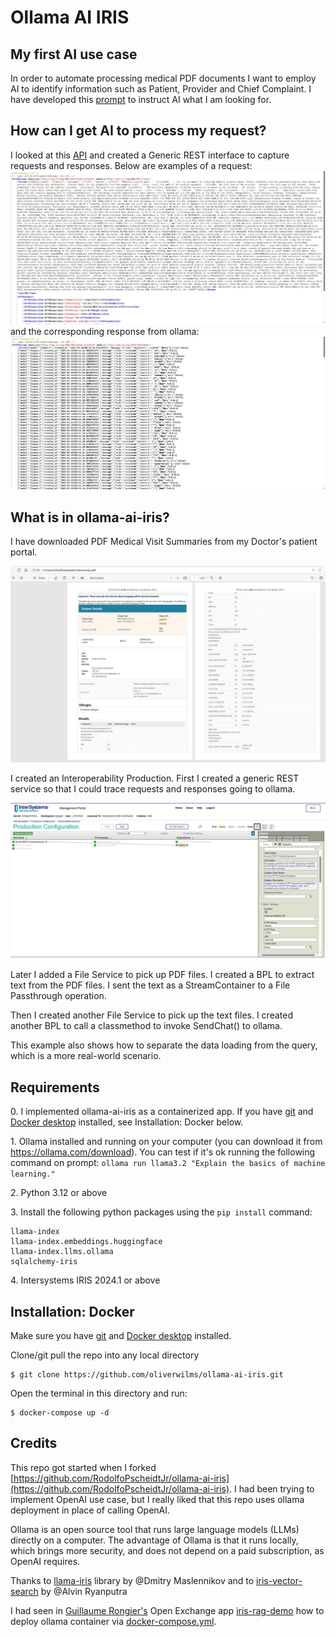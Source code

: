 # Ollama AI IRIS

## My first AI use case

In order to automate processing medical PDF documents I want to employ AI to identify information such as Patient, Provider and Chief Complaint. I have developed this [prompt](https://github.com/oliverwilms/ollama-ai-iris/blob/main/data/prompts/medical_progress_notes_prompt.txt) to instruct AI what I am looking for.

## How can I get AI to process my request?

I looked at this [API](https://github.com/ollama/ollama/blob/main/docs/api.md#generate-a-chat-completion) and created a Generic REST interface to capture requests and responses.
Below are examples of a request: ![request](https://github.com/oliverwilms/bilder/blob/main/Capture_request.JPG) and the corresponding response from ollama: ![response](https://github.com/oliverwilms/bilder/blob/main/Capture_response.JPG)

## What is in ollama-ai-iris?

I have downloaded PDF Medical Visit Summaries from my Doctor's patient portal.

![screenshot](https://github.com/oliverwilms/bilder/blob/main/visitSummary.JPG)

I created an Interoperability Production. First I created a generic REST service so that I could trace requests and responses going to ollama.

![screenshot](https://github.com/oliverwilms/bilder/blob/main/Oliver_NewProduction.JPG)

Later I added a File Service to pick up PDF files. I created a BPL to extract text from the PDF files. I sent the text as a StreamContainer to a File Passthrough operation.

Then I created another File Service to pick up the text files. I created another BPL to call a classmethod to invoke SendChat() to ollama.


This example also shows how to separate the data loading from the query, which is a more real-world scenario.

## Requirements

0\. I implemented ollama-ai-iris as a containerized app. If you have [git](https://git-scm.com/book/en/v2/Getting-Started-Installing-Git) and [Docker desktop](https://www.docker.com/products/docker-desktop) installed, see Installation: Docker below.

1\. Ollama installed and running on your computer (you can download it from https://ollama.com/download). You can test if it's ok running the following command on prompt: `ollama run llama3.2 "Explain the basics of machine learning."`

2\. Python 3.12 or above

3\. Install the following python packages using the `pip install` command:
```
llama-index
llama-index.embeddings.huggingface
llama-index.llms.ollama
sqlalchemy-iris
```

4\. Intersystems IRIS 2024.1 or above

## Installation: Docker

Make sure you have [git](https://git-scm.com/book/en/v2/Getting-Started-Installing-Git) and [Docker desktop](https://www.docker.com/products/docker-desktop) installed.

Clone/git pull the repo into any local directory

```
$ git clone https://github.com/oliverwilms/ollama-ai-iris.git
```

Open the terminal in this directory and run:

```
$ docker-compose up -d
```





## Credits

This repo got started when I forked [https://github.com/RodolfoPscheidtJr/ollama-ai-iris](https://github.com/RodolfoPscheidtJr/ollama-ai-iris). I had been trying to implement OpenAI use case, but I really liked that this repo uses ollama deployment in place of calling OpenAI.

Ollama is an open source tool that runs large language models (LLMs) directly on a computer. The advantage of Ollama is that it runs locally, which brings more security, and does not depend on a paid subscription, as OpenAI requires.

Thanks to [llama-iris](https://openexchange.intersystems.com/package/llama-iris) library by @Dmitry Maslennikov and to [iris-vector-search](https://openexchange.intersystems.com/package/iris-vector-search) by @Alvin Ryanputra 

I had seen in [Guillaume Rongier's](https://github.com/grongierisc) Open Exchange app [iris-rag-demo](https://openexchange.intersystems.com/package/iris-rag-demo) how to deploy ollama container via [docker-compose.yml](https://github.com/grongierisc/iris-rag-demo/blob/master/docker-compose.yml).
